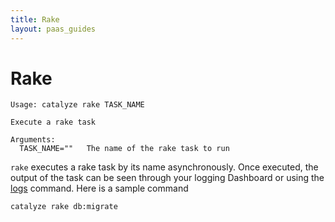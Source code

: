 ```yaml
---
title: Rake
layout: paas_guides
---
```


# Rake

```
Usage: catalyze rake TASK_NAME

Execute a rake task

Arguments:
  TASK_NAME=""   The name of the rake task to run
```

`rake` executes a rake task by its name asynchronously. Once executed, the output of the task can be seen through your logging Dashboard or using the [logs](https://resources.catalyze.io/paas/cli/sections/logs/) command. Here is a sample command

```
catalyze rake db:migrate
```
